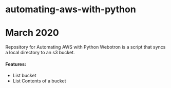 # automating-aws-with-python
# March 2020
Repository for Automating AWS with Python
Webotron is a script that syncs a local directory to an s3 bucket.

#### Features:
- List bucket
- List Contents of a bucket
